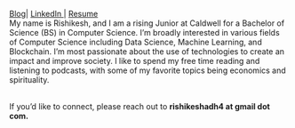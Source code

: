 <a href = 'https://rishikeshyadav.me/'>Blog</a>| <a href = 'https://www.linkedin.com/in/rishikesh-yadav-75846420b/'> LinkedIn </a> | <a href = 'https://docs.google.com/document/d/1mfdScMlu2IWVU3XLqmeEY6xTPXxdbjam/edit?usp=sharing&ouid=114659337086418062212&rtpof=true&sd=true'>Resume</a>
<br>
My name is Rishikesh, and I am a rising Junior at Caldwell for a Bachelor of Science (BS) in Computer Science. I’m broadly interested in various fields of Computer Science including Data Science, Machine Learning, and Blockchain. I’m most passionate about the use of technologies to create an impact and improve society. I like to spend my free time reading and listening to podcasts, with some of my favorite topics being economics and spirituality.

<br>
If you’d like to connect, please reach out to <b>rishikeshadh4 at gmail dot com.</b>
